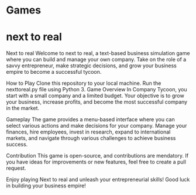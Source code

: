 # Games
# next to real

Next to real
Welcome to next to real, a text-based business simulation game where you can build and manage your own company. Take on the role of a savvy entrepreneur, make strategic decisions, and grow your business empire to become a successful tycoon.

How to Play
Clone this repository to your local machine.
Run the nexttoreal.py file using Python 3.
Game Overview
In Company Tycoon, you start with a small company and a limited budget. Your objective is to grow your business, increase profits, and become the most successful company in the market.

Gameplay
The game provides a menu-based interface where you can select various actions and make decisions for your company. Manage your finances, hire employees, invest in research, expand to international markets, and navigate through various challenges to achieve business success.

Contribution
This game is open-source, and contributions are mendatory. If you have ideas for improvements or new features, feel free to create a pull request.

Enjoy playing Next to real and unleash your entrepreneurial skills! Good luck in building your business empire!

